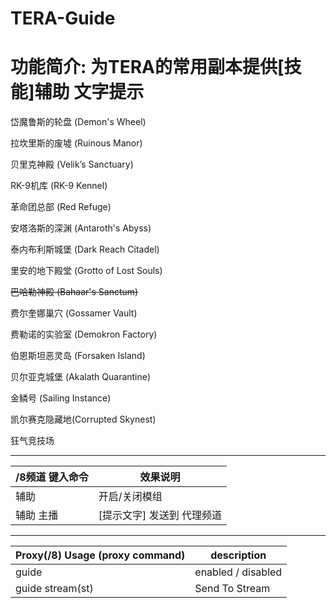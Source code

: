TERA-Guide
======

# 功能简介: 为TERA的常用副本提供[技能]辅助 文字提示

岱魔鲁斯的轮盘 (Demon's Wheel)

拉坎里斯的废墟 (Ruinous Manor)

贝里克神殿 (Velik’s Sanctuary)

RK-9机库 (RK-9 Kennel)

革命团总部 (Red Refuge)

安塔洛斯的深渊 (Antaroth's Abyss)

泰内布利斯城堡 (Dark Reach Citadel)

里安的地下殿堂 (Grotto of Lost Souls)

~~巴哈勒神殿 (Bahaar's Sanctum)~~

费尔奎娜巢穴 (Gossamer Vault)

费勒诺的实验室 (Demokron Factory)

伯恩斯坦恶灵岛 (Forsaken Island)

贝尔亚克城堡 (Akalath Quarantine)

金鳞号 (Sailing Instance)

凯尔赛克隐藏地(Corrupted Skynest)

狂气竞技场

------

/8频道 键入命令 | 效果说明
--- | ---
辅助 | 开启/关闭模组
辅助 主播 | [提示文字] 发送到 代理频道

------

Proxy(/8) Usage (proxy command) | description
--- | ---
guide | enabled / disabled
guide stream(st) | Send To Stream
